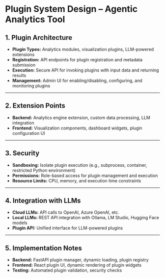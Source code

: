 # Plugin System Design – Agentic Analytics Tool

## 1. Plugin Architecture

- **Plugin Types:** Analytics modules, visualization plugins, LLM-powered extensions
- **Registration:** API endpoints for plugin registration and metadata submission
- **Execution:** Secure API for invoking plugins with input data and returning results
- **Management:** Admin UI for enabling/disabling, configuring, and monitoring plugins

---

## 2. Extension Points

- **Backend:** Analytics engine extension, custom data processing, LLM integration
- **Frontend:** Visualization components, dashboard widgets, plugin configuration UI

---

## 3. Security

- **Sandboxing:** Isolate plugin execution (e.g., subprocess, container, restricted Python environment)
- **Permissions:** Role-based access for plugin management and execution
- **Resource Limits:** CPU, memory, and execution time constraints

---

## 4. Integration with LLMs

- **Cloud LLMs:** API calls to OpenAI, Azure OpenAI, etc.
- **Local LLMs:** REST API integration with Ollama, LM Studio, Hugging Face models
- **Plugin API:** Unified interface for LLM-powered plugins

---

## 5. Implementation Notes

- **Backend:** FastAPI plugin manager, dynamic loading, plugin registry
- **Frontend:** React plugin UI, dynamic rendering of plugin widgets
- **Testing:** Automated plugin validation, security checks
